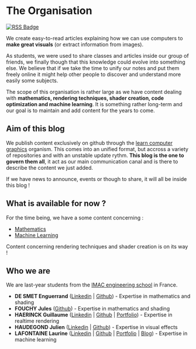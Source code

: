 # The Organisation

[![RSS Badge](https://img.shields.io/static/v1?label=RSS&message=Follow&color=success&logo=rss)](https://github.com/learn-computer-graphics/blog/commits.atom)

We create easy-to-read articles explaining how we can use computers to **make great visuals** (or extract information from images). 

As students, we were used to share classes and articles inside our group of friends, we finally though that this knowledge could evolve into something else. We believe that if we take the time to unify our notes and put them freely online it might help other people to discover and understand more easily some subjects.

The scope of this organisation is rather large as we have content dealing with **mathematics, rendering techniques, shader creation, code optimization and machine learning**. It is something rather long-term and our goal is to maintain and add content for the years to come.

## Aim of this blog

We publish content exclusively on github through the [learn computer graphics](https://github.com/learn-computer-graphics) organism. This comes into an unified format, but accross a variety of repositories and with an unstable update rythm. **This blog is the one to govern them all**, it act as our main communication canal and is there to describe the content we just added.

If we have news to announce, events or though to share, it will all be inside this blog !

## What is available for now ?

For the time being, we have a some content concerning :

- [Mathematics](https://learn-computer-graphics.github.io/mathematics/)
- [Machine Learning](https://learn-computer-graphics.github.io/machine-learning/)

Content concerning rendering techniques and shader creation is on its way !

## Who we are

We are last-year students from the [IMAC engineering school](https://www.ingenieur-imac.fr/) in France.

- **DE SMET Enguerrand** ([Linkedin](https://www.linkedin.com/in/enguerrand-de-smet-1879a119b/) | [Github](https://github.com/dsmtE)) - Expertise in mathematics and shading
- **FOUCHY Jules** ([Github](https://github.com/JulesFouchy)) - Expertise in mathematics and shading
- **HAERINCK Guillaume** ([Linkedin](https://www.linkedin.com/in/guillaumehaerinck/) | [Github](https://github.com/guillaume-haerinck) | [Portfolio](https://www.guillaumehaerinck.com/)) - Expertise in realtime rendering
- **HAUDEGOND Julien** ([Linkedin](https://www.linkedin.com/in/julien-haudegond/) | [Github](https://github.com/Julien-Haudegond)) - Expertise in visual effects
- **LAFONTAINE Laurine** ([Linkedin](https://www.linkedin.com/in/laurine-lafontaine-826545148/) | [Github](https://github.com/LafLaurine) | [Portfolio](https://laflaurine.github.io/portfolio/) | [Blog](https://laurine-dev-blog.herokuapp.com/)) - Expertise in machine learning
